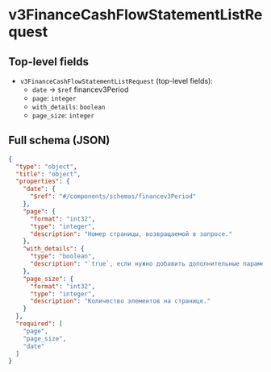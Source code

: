 # v3FinanceCashFlowStatementListRequest

## Top-level fields
- `v3FinanceCashFlowStatementListRequest` (top-level fields):
  - `date` → `$ref` financev3Period
  - `page`: `integer`
  - `with_details`: `boolean`
  - `page_size`: `integer`

## Full schema (JSON)
```json
{
  "type": "object",
  "title": "object",
  "properties": {
    "date": {
      "$ref": "#/components/schemas/financev3Period"
    },
    "page": {
      "format": "int32",
      "type": "integer",
      "description": "Номер страницы, возвращаемой в запросе."
    },
    "with_details": {
      "type": "boolean",
      "description": "`true`, если нужно добавить дополнительные параметры в ответ."
    },
    "page_size": {
      "format": "int32",
      "type": "integer",
      "description": "Количество элементов на странице."
    }
  },
  "required": [
    "page",
    "page_size",
    "date"
  ]
}
```
